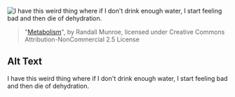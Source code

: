 ![I have this weird thing where if I don't drink enough water, I start feeling bad and then die of dehydration.](https://imgs.xkcd.com/comics/metabolism.png)
> "[Metabolism](https://xkcd.com/1744/)", by Randall Munroe, licensed under Creative Commons Attribution-NonCommercial 2.5 License

## Alt Text
I have this weird thing where if I don't drink enough water, I start feeling bad and then die of dehydration.
